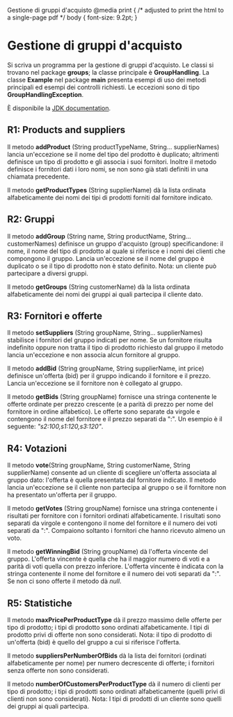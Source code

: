 Gestione di gruppi d'acquisto @media print { /\* adjusted to print the html to a single-page pdf \*/ body { font-size: 9.2pt; }

# Gestione di gruppi d'acquisto

Si scriva un programma per la gestione di gruppi d'acquisto. Le classi si trovano nel package **groups**; la classe principale è **GroupHandling**. La classe **Example** nel package **main** presenta esempi di uso dei metodi principali ed esempi dei controlli richiesti. Le eccezioni sono di tipo **GroupHandlingException**.

È disponibile la [JDK documentation](http://softeng.polito.it/courses/docs/api/index.html).

## R1: Products and suppliers

Il metodo **addProduct** (String productTypeName, String... supplierNames) lancia un'eccezione se il nome del tipo del prodotto è duplicato; altrimenti definisce un tipo di prodotto e gli associa i suoi fornitori. Inoltre il metodo definisce i fornitori dati i loro nomi, se non sono già stati definiti in una chiamata precedente.

Il metodo **getProductTypes** (String supplierName) dà la lista ordinata alfabeticamente dei nomi dei tipi di prodotti forniti dal fornitore indicato.

## R2: Gruppi

Il metodo **addGroup** (String name, String productName, String... customerNames) definisce un gruppo d'acquisto (group) specificandone: il nome, il nome del tipo di prodotto al quale si riferisce e i nomi dei clienti che compongono il gruppo. Lancia un'eccezione se il nome del gruppo è duplicato o se il tipo di prodotto non è stato definito. Nota: un cliente può partecipare a diversi gruppi.

Il metodo **getGroups** (String customerName) dà la lista ordinata alfabeticamente dei nomi dei gruppi ai quali partecipa il cliente dato.

## R3: Fornitori e offerte

Il metodo **setSuppliers** (String groupName, String... supplierNames) stabilisce i fornitori del gruppo indicati per nome. Se un fornitore risulta indefinito oppure non tratta il tipo di prodotto richiesto dal gruppo il metodo lancia un'eccezione e non associa alcun fornitore al gruppo.

Il metodo **addBid** (String groupName, String supplierName, int price) definisce un'offerta (bid) per il gruppo indicando il fornitore e il prezzo. Lancia un'eccezione se il fornitore non è collegato al gruppo.

Il metodo **getBids** (String groupName) fornisce una stringa contenente le offerte ordinate per prezzo crescente (e a parità di prezzo per nome del fornitore in ordine alfabetico). Le offerte sono separate da virgole e contengono il nome del fornitore e il prezzo separati da ":". Un esempio è il seguente: _"s2:100,s1:120,s3:120"_.

## R4: Votazioni

Il metodo **vote**(String groupName, String customerName, String supplierName) consente ad un cliente di scegliere un'offerta associata al gruppo dato: l'offerta è quella presentata dal fornitore indicato. Il metodo lancia un'eccezione se il cliente non partecipa al gruppo o se il fornitore non ha presentato un'offerta per il gruppo.

Il metodo **getVotes** (String groupName) fornisce una stringa contenente i risultati per fornitore con i fornitori ordinati alfabeticamente. I risultati sono separati da virgole e contengono il nome del fornitore e il numero dei voti separati da ":". Compaiono soltanto i fornitori che hanno ricevuto almeno un voto.

Il metodo **getWinningBid** (String groupName) dà l'offerta vincente del gruppo. L'offerta vincente è quella che ha il maggior numero di voti e a parità di voti quella con prezzo inferiore. L'offerta vincente è indicata con la stringa contenente il nome del fornitore e il numero dei voti separati da ":". Se non ci sono offerte il metodo dà _null_.

## R5: Statistiche

Il metodo **maxPricePerProductType** dà il prezzo massimo delle offerte per tipo di prodotto; i tipi di prodotto sono ordinati alfabeticamente. I tipi di prodotto privi di offerte non sono considerati. Nota: il tipo di prodotto di un'offerta (bid) è quello del gruppo a cui si riferisce l'offerta.

Il metodo **suppliersPerNumberOfBids** dà la lista dei fornitori (ordinati alfabeticamente per nome) per numero decrescente di offerte; i fornitori senza offerte non sono considerati.

Il metodo **numberOfCustomersPerProductType** dà il numero di clienti per tipo di prodotto; i tipi di prodotti sono ordinati alfabeticamente (quelli privi di clienti non sono considerati). Nota: I tipi di prodotti di un cliente sono quelli dei gruppi ai quali partecipa.
